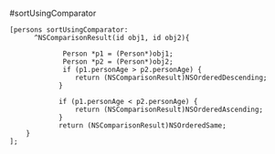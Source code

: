 #sortUsingComparator

	[persons sortUsingComparator:
	      ^NSComparisonResult(id obj1, id obj2){
	
	             Person *p1 = (Person*)obj1;
	             Person *p2 = (Person*)obj2;
	             if (p1.personAge > p2.personAge) {
	                return (NSComparisonResult)NSOrderedDescending;
	            }
	
	            if (p1.personAge < p2.personAge) {
	                return (NSComparisonResult)NSOrderedAscending;
	            }
	            return (NSComparisonResult)NSOrderedSame;
	    }
	];